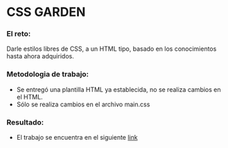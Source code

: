 # CSS GARDEN

### El reto:

Darle estilos libres de CSS, a un HTML tipo, basado en los conocimientos hasta ahora adquiridos.

### Metodologia de trabajo:
- Se entregó una plantilla HTML ya establecida, no se realiza cambios en el HTML.
- Sólo se realiza cambios en el archivo main.css

### Resultado:
- El trabajo se encuentra en el siguiente [link](https://nicolealiste.github.io/css-garden)